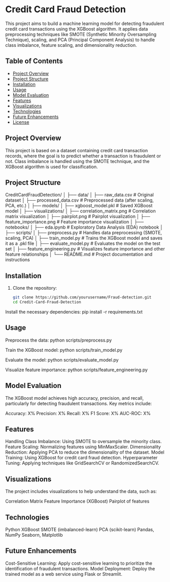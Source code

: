 # Credit Card Fraud Detection

This project aims to build a machine learning model for detecting fraudulent credit card transactions using the XGBoost algorithm. It applies data preprocessing techniques like SMOTE (Synthetic Minority Oversampling Technique), scaling, and PCA (Principal Component Analysis) to handle class imbalance, feature scaling, and dimensionality reduction.

## Table of Contents

- [Project Overview](#project-overview)
- [Project Structure](#project-structure)
- [Installation](#installation)
- [Usage](#usage)
- [Model Evaluation](#model-evaluation)
- [Features](#features)
- [Visualizations](#visualizations)
- [Technologies](#technologies)
- [Future Enhancements](#future-enhancements)
- [License](#license)

## Project Overview
This project is based on a dataset containing credit card transaction records, where the goal is to predict whether a transaction is fraudulent or not. Class imbalance is handled using the SMOTE technique, and the XGBoost algorithm is used for classification.

## Project Structure
CreditCardFraudDetection/ │ ├── data/ │ ├── raw_data.csv # Original dataset │ ├── processed_data.csv # Preprocessed data (after scaling, PCA, etc.) │ ├── models/ │ ├── xgboost_model.pkl # Saved XGBoost model │ ├── visualizations/ │ ├── correlation_matrix.png # Correlation matrix visualization │ ├── pairplot.png # Pairplot visualization │ ├── feature_importance.png # Feature importance visualization │ ├── notebooks/ │ ├── eda.ipynb # Exploratory Data Analysis (EDA) notebook │ ├── scripts/ │ ├── preprocess.py # Handles data preprocessing (SMOTE, scaling, PCA) │ ├── train_model.py # Trains the XGBoost model and saves it as a .pkl file │ ├── evaluate_model.py # Evaluates the model on the test set │ ├── feature_engineering.py # Visualizes feature importance and other feature relationships │ └── README.md # Project documentation and instructions



## Installation

1. Clone the repository:
   ```bash
   git clone https://github.com/yourusername/Fraud-detection.git
   cd Credit-Card-Fraud-Detection

Install the necessary dependencies:
pip install -r requirements.txt


## Usage

Preprocess the data:
python scripts/preprocess.py

Train the XGBoost model:
python scripts/train_model.py

Evaluate the model:
python scripts/evaluate_model.py

Visualize feature importance:
python scripts/feature_engineering.py


## Model Evaluation
The XGBoost model achieves high accuracy, precision, and recall, particularly for detecting fraudulent transactions. Key metrics include:

Accuracy: X%
Precision: X%
Recall: X%
F1 Score: X%
AUC-ROC: X%

## Features
Handling Class Imbalance: Using SMOTE to oversample the minority class.
Feature Scaling: Normalizing features using MinMaxScaler.
Dimensionality Reduction: Applying PCA to reduce the dimensionality of the dataset.
Model Training: Using XGBoost for credit card fraud detection.
Hyperparameter Tuning: Applying techniques like GridSearchCV or RandomizedSearchCV.

## Visualizations
The project includes visualizations to help understand the data, such as:

Correlation Matrix
Feature Importance (XGBoost)
Pairplot of features


## Technologies
Python
XGBoost
SMOTE (imbalanced-learn)
PCA (scikit-learn)
Pandas, NumPy
Seaborn, Matplotlib


## Future Enhancements
Cost-Sensitive Learning: Apply cost-sensitive learning to prioritize the identification of fraudulent transactions.
Model Deployment: Deploy the trained model as a web service using Flask or Streamlit.

